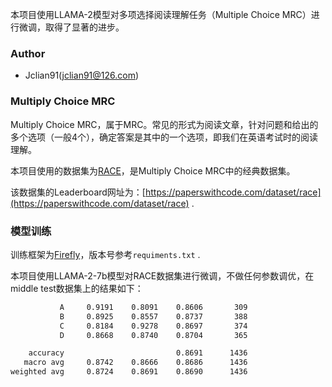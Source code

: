 本项目使用LLAMA-2模型对多项选择阅读理解任务（Multiple Choice MRC）进行微调，取得了显著的进步。

### Author

- Jclian91(jclian91@126.com)

### Multiply Choice MRC

Multiply Choice MRC，属于MRC。常见的形式为阅读文章，针对问题和给出的多个选项（一般4个），确定答案是其中的一个选项，即我们在英语考试时的阅读理解。

本项目使用的数据集为[RACE](https://huggingface.co/datasets/race)，是Multiply Choice MRC中的经典数据集。

该数据集的Leaderboard网址为：[https://paperswithcode.com/dataset/race](https://paperswithcode.com/dataset/race) .

### 模型训练

训练框架为[Firefly](https://github.com/yangjianxin1/Firefly)，版本号参考`requiments.txt` .

本项目使用LLAMA-2-7b模型对RACE数据集进行微调，不做任何参数调优，在middle test数据集上的结果如下：

```bash
           A     0.9191    0.8091    0.8606       309
           B     0.8925    0.8557    0.8737       388
           C     0.8184    0.9278    0.8697       374
           D     0.8668    0.8740    0.8704       365

    accuracy                         0.8691      1436
   macro avg     0.8742    0.8666    0.8686      1436
weighted avg     0.8724    0.8691    0.8690      1436
```